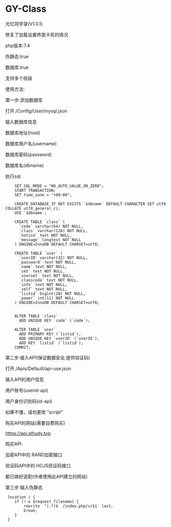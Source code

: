# GY-Class
光忆同学录(V1.0.1)

修复了加载设置界面卡死的情况



php版本:7.4

伪静态:true

数据库:true

支持多个班级

使用方法:
    
  第一步:添加数据库
  
  打开./Config/User/mysql.json
    
  输入数据库信息
      
   数据库地址(host)
   
   数据库用户名(username)
   
   数据库密码(password)
   
   数据库名(dbname)
        
  执行sql
  
        SET SQL_MODE = "NO_AUTO_VALUE_ON_ZERO";
        START TRANSACTION;
        SET time_zone = "+00:00";
        
        CREATE DATABASE IF NOT EXISTS `$dbname` DEFAULT CHARACTER SET utf8 COLLATE utf8_general_ci;
        USE `$dbname`;
        
        CREATE TABLE `class` (
          `code` varchar(64) NOT NULL,
          `class` varchar(128) NOT NULL,
          `notice` text NOT NULL,
          `message` longtext NOT NULL
        ) ENGINE=InnoDB DEFAULT CHARSET=utf8;
        
        CREATE TABLE `user` (
          `userID` varchar(32) NOT NULL,
          `password` text NOT NULL,
          `name` text NOT NULL,
          `set` text NOT NULL,
          `userset` text NOT NULL,
          `classcode` text NOT NULL,
          `info` text NOT NULL,
          `self` text NOT NULL,
          `listid` bigint(20) NOT NULL,
          `power` int(11) NOT NULL
        ) ENGINE=InnoDB DEFAULT CHARSET=utf8;
        
        
        ALTER TABLE `class`
          ADD UNIQUE KEY `code` (`code`);
          
        ALTER TABLE `user`
          ADD PRIMARY KEY (`listid`),
          ADD UNIQUE KEY `userID` (`userID`),
          ADD KEY `listid` (`listid`);
        COMMIT;
        
   第二步:接入API(保证数据安全,提供验证码)
   
   打开./Apis/Default/api-use.json
     
   输入API的用户信息
   
   用户账号(userid-api)
     
   用户身份识别码(id-api)
     
   如果不懂，请勿更改 “script”
   
   购买API的网站(需要自费购买)
     
   https://api.sthudy.top
   
   购买API 
   
   加密API中的 RAND加密接口
   
   验证码API中的 HCJS验证码接口
   
   都已做好适配(作者使用此API建立的网站)
   
   第三步:输入伪静态
   
     location / { 
        if (!-e $request_filename) {
        	rewrite  ^(.*)$  /index.php/=/$1  last;
        	break;
        }
     }

